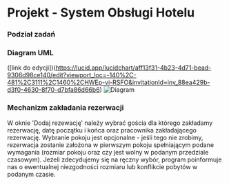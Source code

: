 # Projekt - System Obsługi Hotelu
### Podział zadań



### Diagram UML
([link do edycji])(https://lucid.app/lucidchart/aff13f31-4b23-4d71-bead-9306d98ce140/edit?viewport_loc=-140%2C-481%2C3111%2C1460%2CHWEp-vi-RSFO&invitationId=inv_88ea429b-d3f0-4630-8f70-d7bfa86d66b6)
![Diagram](./umlDiagram.jpg)

### Mechanizm zakładania rezerwacji
W oknie 'Dodaj rezewację' należy wybrać gościa dla którego zakładamy rezerwację, datę początku i końca oraz pracownika zakładającego rezerwację. Wybranie pokoju jest opcjonalne - jeśli tego nie zrobimy, rezerwacja zostanie założona w pierwszym pokoju spełniającym podane wymagania (rozmiar pokoju oraz czy jest wolny w podanym przedziale czasowym). Jeżeli zdecydujemy się na ręczny wybór, program poinformuje nas o ewentualnej niezgodności rozmiaru lub konflikcie pobytów w podanym czasie.

### 
 
